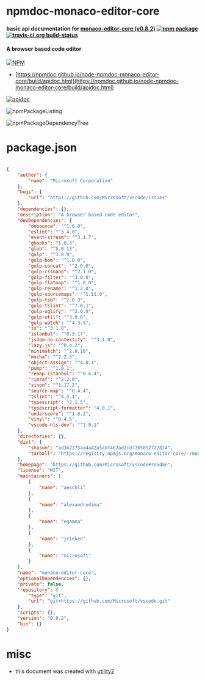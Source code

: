 # npmdoc-monaco-editor-core

#### basic api documentation for  [monaco-editor-core (v0.8.2)](https://github.com/Microsoft/vscode#readme)  [![npm package](https://img.shields.io/npm/v/npmdoc-monaco-editor-core.svg?style=flat-square)](https://www.npmjs.org/package/npmdoc-monaco-editor-core) [![travis-ci.org build-status](https://api.travis-ci.org/npmdoc/node-npmdoc-monaco-editor-core.svg)](https://travis-ci.org/npmdoc/node-npmdoc-monaco-editor-core)

#### A browser based code editor

[![NPM](https://nodei.co/npm/monaco-editor-core.png?downloads=true&downloadRank=true&stars=true)](https://www.npmjs.com/package/monaco-editor-core)

- [https://npmdoc.github.io/node-npmdoc-monaco-editor-core/build/apidoc.html](https://npmdoc.github.io/node-npmdoc-monaco-editor-core/build/apidoc.html)

[![apidoc](https://npmdoc.github.io/node-npmdoc-monaco-editor-core/build/screenCapture.buildCi.browser.%252Ftmp%252Fbuild%252Fapidoc.html.png)](https://npmdoc.github.io/node-npmdoc-monaco-editor-core/build/apidoc.html)

![npmPackageListing](https://npmdoc.github.io/node-npmdoc-monaco-editor-core/build/screenCapture.npmPackageListing.svg)

![npmPackageDependencyTree](https://npmdoc.github.io/node-npmdoc-monaco-editor-core/build/screenCapture.npmPackageDependencyTree.svg)



# package.json

```json

{
    "author": {
        "name": "Microsoft Corporation"
    },
    "bugs": {
        "url": "https://github.com/Microsoft/vscode/issues"
    },
    "dependencies": {},
    "description": "A browser based code editor",
    "devDependencies": {
        "debounce": "^1.0.0",
        "eslint": "^3.4.0",
        "event-stream": "^3.1.7",
        "ghooks": "1.0.3",
        "glob": "^5.0.13",
        "gulp": "^3.8.9",
        "gulp-bom": "^1.0.0",
        "gulp-concat": "^2.6.0",
        "gulp-cssnano": "^2.1.0",
        "gulp-filter": "^3.0.0",
        "gulp-flatmap": "^1.0.0",
        "gulp-rename": "^1.2.0",
        "gulp-sourcemaps": "^1.11.0",
        "gulp-tsb": "^2.0.3",
        "gulp-tslint": "^7.0.1",
        "gulp-uglify": "^2.0.0",
        "gulp-util": "^3.0.6",
        "gulp-watch": "^4.3.9",
        "is": "^3.1.0",
        "istanbul": "^0.3.17",
        "jsdom-no-contextify": "^3.1.0",
        "lazy.js": "^0.4.2",
        "minimatch": "^2.0.10",
        "mocha": "^2.2.5",
        "object-assign": "^4.0.1",
        "pump": "^1.0.1",
        "remap-istanbul": "^0.6.4",
        "rimraf": "^2.2.8",
        "sinon": "^1.17.2",
        "source-map": "^0.4.4",
        "tslint": "^4.3.1",
        "typescript": "2.1.5",
        "typescript-formatter": "4.0.1",
        "underscore": "^1.8.2",
        "vinyl": "^0.4.5",
        "vscode-nls-dev": "^2.0.1"
    },
    "directories": {},
    "dist": {
        "shasum": "ad3b2275aa4a42a5abf467ad2cd7765852722824",
        "tarball": "https://registry.npmjs.org/monaco-editor-core/-/monaco-editor-core-0.8.2.tgz"
    },
    "homepage": "https://github.com/Microsoft/vscode#readme",
    "license": "MIT",
    "maintainers": [
        {
            "name": "aeschli"
        },
        {
            "name": "alexandrudima"
        },
        {
            "name": "egamma"
        },
        {
            "name": "jrieken"
        },
        {
            "name": "microsoft"
        }
    ],
    "name": "monaco-editor-core",
    "optionalDependencies": {},
    "private": false,
    "repository": {
        "type": "git",
        "url": "git+https://github.com/Microsoft/vscode.git"
    },
    "scripts": {},
    "version": "0.8.2",
    "bin": {}
}
```



# misc
- this document was created with [utility2](https://github.com/kaizhu256/node-utility2)
